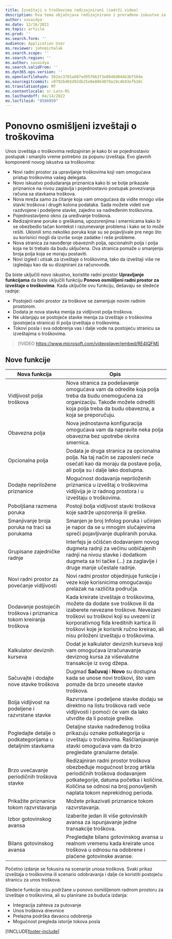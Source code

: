 ```yaml
---
title: Izveštaji o troškovima redizajnirani (sadrži video)
description: Ova tema objašnjava redizajnirano i prerađeno iskustvo za unos izveštaja o troškovima.
author: suvaidya
ms.date: 12/16/2021
ms.topic: article
ms.prod: ''
ms.search.form: ''
audience: Application User
ms.reviewer: johnmichalak
ms.search.scope: ''
ms.search.region: ''
ms.author: suvaidya
ms.search.validFrom: ''
ms.dyn365.ops.version: ''
ms.openlocfilehash: 562ec3701a607ed95f663f3e0846d044b3bf504e
ms.sourcegitcommit: c0792bd65d92db25e0e8864879a19c4b93efb10c
ms.translationtype: MT
ms.contentlocale: sr-Latn-RS
ms.lasthandoff: 04/14/2022
ms.locfileid: "8586959"
---
```

# <a name="expense-reports-reimagined"></a>Ponovno osmišljeni izveštaji o troškovima

Unos izveštaja o troškovima redizajniran je kako bi se pojednostavio postupak i smanjilo vreme potrebno za popunu izveštaja. Evo glavnih komponenti novog iskustva sa troškovima:

- Novi radni prostor za upravljanje troškovima koji vam omogućava pristup troškovima vašeg delegata.
- Novo iskustvo podudaranja priznanica kako bi se bolje prikazale priznanice na nivou zaglavlja i pojednostavio postupak povezivanja računa sa stavkama troškova.
- Nova mreža samo za čitanje koja vam omogućava da vidite mnogo više stavki troškova i drugih kolona podataka. Sada možete videti sve razdvojene i podeljene stavke, zajedno sa nadređenim troškovima.
- Pojednostavljeno okno za uređivanje troškova.
- Redizajnirane poruke o greškama, upozorenjima i smernicama kako bi se obezbedio tačan kontekst i razumevanje problema i kako se to može rešiti. Uklonili smo nekoliko poruka koje su se pojavljivale pre nego što su korisnici mogli da izvrše svoje zadatke i reše probleme.
- Nova stranica za navođenje obaveznih polja, opcionalnih polja i polja koja ne bi trebalo da budu uključena. Ova stranica pomaže u smanjenju broja polja koja se moraju postaviti.
- Novi izgled i utisak za izveštaje o troškovima, tako da izveštaji više ne izgledaju kao da su dizajnirani za računovođe.

Da biste uključili novo iskustvo, koristite radni prostor **Upravljanje funkcijama** da biste uključili funkciju **Ponovo osmišljeni radni prostor za izveštaje o troškovima**. Kada uključite ovu funkciju, dešavaju se sledeće radnje:

- Postojeći radni prostor za troškove se zamenjuje novim radnim prostorom.
- Dodata je nova stavka menija za vidljivost polja troškova.
- Ne uklanjaju se postojeće stavke menija za izveštaje o troškovima (postojeća stranica) ili polja izveštaja o troškovima.
- Tokovi posla i sva odobrenja vas i dalje vode na postojeću stranicu sa izveštajima o troškovima.

> [!VIDEO https://www.microsoft.com/videoplayer/embed/RE4IQFM]

## <a name="new-features"></a>Nove funkcije

| Nova funkcija | Opis |
|---|----|
| Vidljivost polja troškova | Nova stranica za podešavanje omogućava vam da odredite koja polja treba da budu onemogućena za organizaciju. Takođe možete odrediti koja polja treba da budu obavezna, a koja se preporučuju. |
| Obavezna polja | Nova jednostavna konfiguracija omogućava vam da napravite neka polja obavezna bez upotrebe okvira smernica. |
| Opcionalna polja | Dodata je druga stranica za opcionalna polja. Na taj način se zaposleni neće osećati kao da moraju da postave polja, ali polja su i dalje lako dostupna. |
| Dodajte nepriložene priznanice | Mogućnost dodavanja nepriloženih priznanica u izveštaj o troškovima vidljivija je iz radnog prostora i u izveštaju o troškovima. |
| Poboljšana razmena poruka | Postoji bolja vidljivost stavki troškova koje sadrže upozorenja ili greške. |
| Smanjivanje broja poruka na traci sa porukama| Smanjen je broj Infolog poruka i učinjen je napor da se u mnogim slučajevima spreči pojavljivanje dupliranih poruka. |
| Grupisane zajedničke radnje | Interfejs je očišćen dodavanjem novog dugmeta radnji za većinu uobičajenih radnji na nivou stavke i dodatkom dugmeta sa tri tačke (...) za zaglavlje i druge manje učestale radnje. |
| Novi radni prostor za povećanje vidljivosti | Novi radni prostor objedinjuje funkcije i veze koje korisnicima omogućavaju prelazak na različita područja. |
| Dodavanje postojećih troškova i priznanica tokom kreiranja troškova | Kada kreirate izveštaje o troškovima, možete da dodate sve troškove ili da izaberete nevezane troškove. Nevezani troškovi su troškovi koji su uvezeni iz korporativnog fida kreditnih kartica ili troškovi koje je korisnik ručno kreirao, ali nisu priloženi izveštaju o troškovima.|
| Kalkulator deviznih kurseva | Dodat je kalkulator deviznih kurseva koji vam omogućava izračunavanje deviznog kursa za viševalutne transakcije iz svog džepa. |
| Sačuvajte i dodajte nove stavke troškova | Dugmad **Sačuvaj** i **Novo** su dostupna kada se unose novi troškovi, što vam pomaže da brzo unesete stavke troškova. |
| Bolja vidljivost na podeljene i razvrstane stavke | Razvrstane i podeljene stavke dodaju se direktno na listu troškova radi veće vidljivosti i pomoći će vam da lako utvrdite da li postoje greške. |
| Pogledajte detalje o podkategorijama u detaljnim stavkama | Detaljne stavke nadređenog troška prikazuju oznake potkategorija u izveštaju o troškovima. Raščlanjavanje stavki omogućava vam da brzo pregledate granularne detalje.|
|Brzo uvećavanje periodičnih troškova stavke | Redizajniran radni prostor troškova obezbeđuje mogućnost brzog artikla periodičnih troškova dodavanjem potkategorije, datuma početka i količine. Količina se odnosi na broj ponovljenih naplata tokom neprekidnog perioda. |
| Prikažite priznanice tokom razvrstavanja | Možete prikazivati priznanice tokom razvrstavanja. |
| Izbor gotovinskog avansa | Izaberite jedan ili više gotovinskih avansa za ispunjavanje jedne transakcije troškova. |
| Bilans gotovinskog avansa | Pregledajte bilans gotovinskog avansa u realnom vremenu kada kreirate unos troškova u odnosu na odobrene i plaćene gotovinske avanse. |

Početno izdanje se fokusira na scenarije unosa troškova. Svaki prikaz izveštaja o troškovima ili scenario odobravanja i dalje će koristiti postojeću stranicu za unos troškova.


Sledeće funkcije nisu podržane u ponovo osmišljenom radnom prostoru za izveštaje o troškovima, ali su planirane za buduća izdanja: 

- Integracija zahteva za putovanje
- Unos troškova dnevnice
- Prelazna podrška davaocu odobrenja
- Mogućnost pregleda istorije tokova posla


[!INCLUDE[footer-include](../includes/footer-banner.md)]
